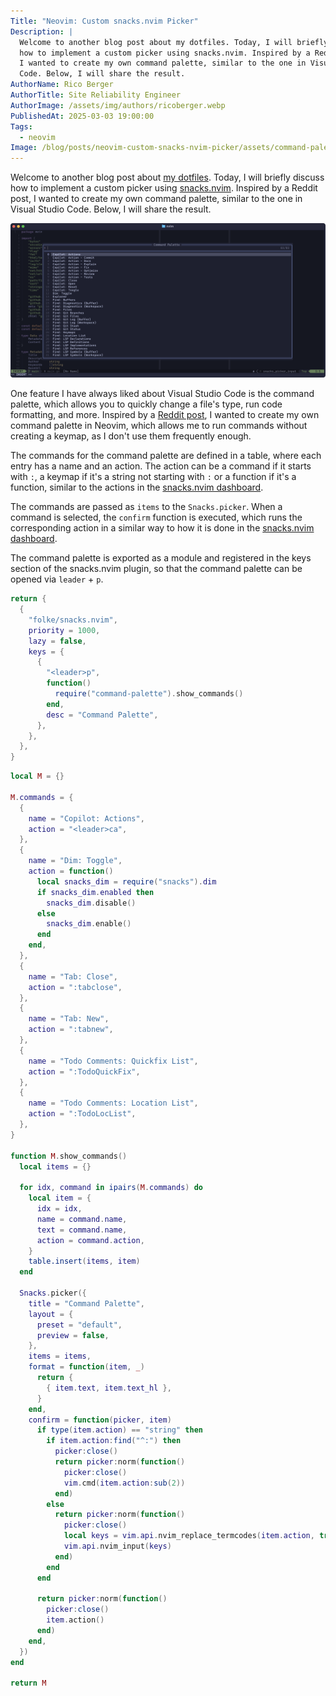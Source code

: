 ```yaml
---
Title: "Neovim: Custom snacks.nvim Picker"
Description: |
  Welcome to another blog post about my dotfiles. Today, I will briefly discuss
  how to implement a custom picker using snacks.nvim. Inspired by a Reddit post,
  I wanted to create my own command palette, similar to the one in Visual Studio
  Code. Below, I will share the result.
AuthorName: Rico Berger
AuthorTitle: Site Reliability Engineer
AuthorImage: /assets/img/authors/ricoberger.webp
PublishedAt: 2025-03-03 19:00:00
Tags:
  - neovim
Image: /blog/posts/neovim-custom-snacks-nvim-picker/assets/command-palette.png
---
```


Welcome to another blog post about
[my dotfiles](https://ricoberger.de/blog/posts/my-dotfiles/). Today, I will
briefly discuss how to implement a custom picker using
[snacks.nvim](https://github.com/folke/snacks.nvim). Inspired by a Reddit post,
I wanted to create my own command palette, similar to the one in Visual Studio
Code. Below, I will share the result.

![Command Palette](./assets/command-palette.png)

One feature I have always liked about Visual Studio Code is the command palette,
which allows you to quickly change a file's type, run code formatting, and more.
Inspired by a
[Reddit post](https://www.reddit.com/r/neovim/comments/1ircbgt/handy_toolbox_using_snacks_custom_picker/),
I wanted to create my own command palette in Neovim, which allows me to run
commands without creating a keymap, as I don't use them frequently enough.

The commands for the command palette are defined in a table, where each entry
has a name and an action. The action can be a command if it starts with `:`, a
keymap if it's a string not starting with `:` or a function if it's a function,
similar to the actions in the
[snacks.nvim dashboard](https://github.com/folke/snacks.nvim/blob/main/docs/dashboard.md#section-actions).

The commands are passed as `items` to the `Snacks.picker`. When a command is
selected, the `confirm` function is executed, which runs the corresponding
action in a similar way to how it is done in the
[snacks.nvim dashboard](https://github.com/folke/snacks.nvim/blob/acedb16ad76ba0b5d4761372ca71057aa9486adb/lua/snacks/dashboard.lua#L292).

The command palette is exported as a module and registered in the keys section
of the snacks.nvim plugin, so that the command palette can be opened via
`leader` + `p`.

```lua
return {
  {
    "folke/snacks.nvim",
    priority = 1000,
    lazy = false,
    keys = {
      {
        "<leader>p",
        function()
          require("command-palette").show_commands()
        end,
        desc = "Command Palette",
      },
    },
  },
}
```

```lua
local M = {}

M.commands = {
  {
    name = "Copilot: Actions",
    action = "<leader>ca",
  },
  {
    name = "Dim: Toggle",
    action = function()
      local snacks_dim = require("snacks").dim
      if snacks_dim.enabled then
        snacks_dim.disable()
      else
        snacks_dim.enable()
      end
    end,
  },
  {
    name = "Tab: Close",
    action = ":tabclose",
  },
  {
    name = "Tab: New",
    action = ":tabnew",
  },
  {
    name = "Todo Comments: Quickfix List",
    action = ":TodoQuickFix",
  },
  {
    name = "Todo Comments: Location List",
    action = ":TodoLocList",
  },
}

function M.show_commands()
  local items = {}

  for idx, command in ipairs(M.commands) do
    local item = {
      idx = idx,
      name = command.name,
      text = command.name,
      action = command.action,
    }
    table.insert(items, item)
  end

  Snacks.picker({
    title = "Command Palette",
    layout = {
      preset = "default",
      preview = false,
    },
    items = items,
    format = function(item, _)
      return {
        { item.text, item.text_hl },
      }
    end,
    confirm = function(picker, item)
      if type(item.action) == "string" then
        if item.action:find("^:") then
          picker:close()
          return picker:norm(function()
            picker:close()
            vim.cmd(item.action:sub(2))
          end)
        else
          return picker:norm(function()
            picker:close()
            local keys = vim.api.nvim_replace_termcodes(item.action, true, true, true)
            vim.api.nvim_input(keys)
          end)
        end
      end

      return picker:norm(function()
        picker:close()
        item.action()
      end)
    end,
  })
end

return M
```
